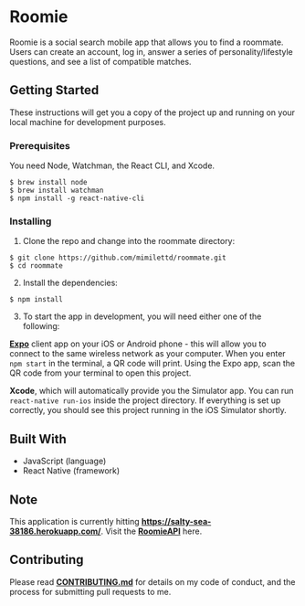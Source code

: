# Roomie

Roomie is a social search mobile app that allows you to find a roommate. Users can create an account, log in, answer a series of personality/lifestyle questions, and see a list of compatible matches.

## Getting Started

These instructions will get you a copy of the project up and running on your local machine for development purposes.

### Prerequisites

You need Node, Watchman, the React CLI, and Xcode.

```
$ brew install node
$ brew install watchman
$ npm install -g react-native-cli
```

### Installing

1. Clone the repo and change into the roommate directory:

```
$ git clone https://github.com/mimilettd/roommate.git
$ cd roommate
```

2. Install the dependencies:

```
$ npm install
```

3. To start the app in development, you will need either one of the following:

<a href="https://expo.io/"><b>Expo</b></a> client app on your iOS or Android phone - this will allow you to connect to the same wireless network as your computer. When you enter `npm start` in the terminal, a QR code will print. Using the Expo app, scan the QR code from your terminal to open this project.

<b>Xcode</b>, which will automatically provide you the Simulator app. You can run `react-native run-ios` inside the project directory. If everything is set up correctly, you should see this project running in the iOS Simulator shortly.

## Built With

  * JavaScript (language)
  * React Native (framework)
  
## Note

This application is currently hitting <a href="https://salty-sea-38186.herokuapp.com/"><b>https://salty-sea-38186.herokuapp.com/</b></a>. Visit the <a href="https://github.com/mimilettd/roommate_api"><b>RoomieAPI</b></a> here.

## Contributing

Please read <a href="https://gist.github.com/PurpleBooth/b24679402957c63ec426"><b>CONTRIBUTING.md</b></a> for details on my code of conduct, and the process for submitting pull requests to me.
